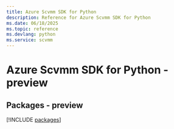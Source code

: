 ```yaml
---
title: Azure Scvmm SDK for Python
description: Reference for Azure Scvmm SDK for Python
ms.date: 06/18/2025
ms.topic: reference
ms.devlang: python
ms.service: scvmm
---
```

# Azure Scvmm SDK for Python - preview
## Packages - preview
[!INCLUDE [packages](scvmm-index.md)]